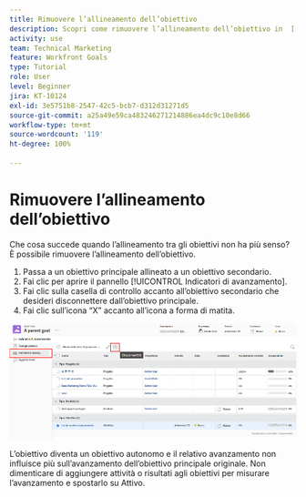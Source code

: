 ```yaml
---
title: Rimuovere l’allineamento dell’obiettivo
description: Scopri come rimuovere l’allineamento dell’obiettivo in  [!DNL Workfront Goals].
activity: use
team: Technical Marketing
feature: Workfront Goals
type: Tutorial
role: User
level: Beginner
jira: KT-10124
exl-id: 3e5751b8-2547-42c5-bcb7-d312d31271d5
source-git-commit: a25a49e59ca483246271214886ea4dc9c10e8d66
workflow-type: tm+mt
source-wordcount: '119'
ht-degree: 100%

---
```


# Rimuovere l’allineamento dell’obiettivo

Che cosa succede quando l’allineamento tra gli obiettivi non ha più senso? È possibile rimuovere l’allineamento dell’obiettivo.

1. Passa a un obiettivo principale allineato a un obiettivo secondario.
1. Fai clic per aprire il pannello [!UICONTROL Indicatori di avanzamento].
1. Fai clic sulla casella di controllo accanto all’obiettivo secondario che desideri disconnettere dall’obiettivo principale.
1. Fai clic sull’icona “X” accanto all’icona a forma di matita.

![Schermata dell’opzione [!UICONTROL Rimuovi allineamento] in [!DNL Workfront Goals]](assets/08-workfront-goals-remove-goal-alignment.png)

L’obiettivo diventa un obiettivo autonomo e il relativo avanzamento non influisce più sull’avanzamento dell’obiettivo principale originale. Non dimenticare di aggiungere attività o risultati agli obiettivi per misurare l’avanzamento e spostarlo su Attivo.
